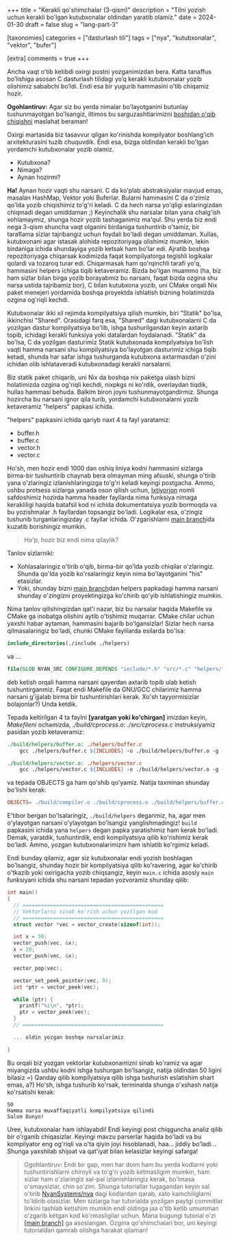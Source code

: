 +++
title = "Kerakli qo'shimchalar (3-qism)"
description = "Tilni yozish uchun kerakli bo'lgan kutubxonalar oldindan yaratib olamiz."
date = 2024-01-30
draft = false
slug = "lang-part-3"

[taxonomies]
categories = ["dasturlash tili"]
tags = ["nya", "kutubxonalar", "vektor", "bufer"]

[extra]
comments = true
+++

Ancha vaqt o’tib ketibdi oxirgi postni yozganimizdan bera. Katta tanaffus bo’lishiga asosan C dasturlash tilidagi yo’q kerakli kutubxonalar yozib olishimiz sababchi bo’ldi. Endi esa bir yugurib hammasini o’tib chiqamiz hozir.

**Ogohlantiruv:** Agar siz bu yerda nimalar bo'layotganini butunlay tushunmayotgan bo'lsangiz, iltimos bu sarguzashtlarimizni [boshidan o'qib chiqishni](/lang-part-1) maslahat beraman!

Oxirgi martasida biz tasavvur qilgan ko'rinishda kompilyator boshlang'ich arxitekturasini tuzib chuquvdik. Endi esa, bizga oldindan kerakli bo'lgan yordamchi kutubxonalar yozib olamiz. 

- Kutubxona? 
- Nimaga? 
- Aynan hozirmi?

**Ha!** Aynan hozir vaqti shu narsani. C da ko'plab abstraksiyalar mavjud emas, masalan HashMap, Vektor yoki Buferlar. Bularni hammasini C da o'zimiz qo'lda yozib chiqishimiz to'g'ri keladi. C da hech narsa yo'qligi eslaringizdan chiqmadi degan umiddaman ;) Keyinchalik shu narsalar bilan yana chalg'ish xohlamaymiz, shunga hozir yozib tashaganimiz ma'qul. Shu yerda biz endi nega 3-qism shuncha vaqt olganini birdaniga tushuntirib o'tamiz, bir taraflama sizlar tajribangiz uchun foydali bo'ladi degan umiddaman. Xullas, kutubxonani agar istasak alohida repozitoriyaga olishimiz mumkin, lekin birdaniga ichida shundayiga yozib ketsak ham bo'lar edi. Ajratib boshqa repozitoriyaga chiqarsak kodimizda faqat kompilyatorga tegishli logikalar qolardi va tozaroq turar edi. Chiqarmasak ham qo'rqinchli tarafi yo'q, hammasini helpers ichiga tiqib ketaveramiz. Bizda bo'lgan muammo (ha, biz ham sizlar bilan birga yozib borayabmiz bu narsani, faqat bizda ozgina shu narsa ustida tajribamiz bor), C bilan kutubxona yozib, uni CMake orqali Nix paket menejeri yordamida boshqa proyektda ishlatish bizning holatimizda ozgina og'riqli kechdi. 

Kutubxonalar ikki xil rejimda kompilyatsiya qilish mumkin, biri "Statik" bo'lsa, ikkinchisi "Shared". Orasidagi farq esa, "Shared" dagi kutubxonalarni C da yozilgan dastur kompilyatsiya bo'lib, ishga tushurilgandan keyin axtarib topib, ichidagi kerakli funksiya yoki datalardan foydalanadi. "Statik" da bo'lsa, C da yozilgan dasturimiz Statik kutubxonada kompilyatsiya bo'lish vaqti hamma narsani shu kompilyatsiya bo'layotgan dasturimiz ichiga tiqib ketadi, shunda har safar ishga tushurganda kutubxona axtarmasdan o'zini ichidan olib ishlataveradi kutubxonadagi kerakli narsalarni.

Biz statik paket chiqarib, uni Nix da boshqa nix paketga ulash bizni holatimizda ozgina og'riqli kechdi, nixpkgs ni ko'rdik, overlaydan tiqdik, hullas hammasi behuda. Balkim biron joyni tushunmayotgandirmiz. Shunga hozircha bu narsani ignor qila turib, yordamchi kutubxonalarni yozib ketaveramiz "helpers" papkasi ichida.

"helpers" papkasini ichida qariyb naxt 4 ta fayl yaratamiz:

- buffer.h
- buffer.c
- vector.h
- vector.c

Ho'sh, men hozir endi 1000 dan oshiq liniya kodni hammasini sizlarga birma-bir tushuntirib chaynab bera olmayman ming afsuski, shunga o'tirib yana o'zlaringiz izlanishlaringizga to'g'ri keladi keyingi postgacha. Ammo, ushbu protsess sizlarga yanada oson qilish uchun, [Ixtiyorjon](https://github.com/iabdukhoshimov) nomli safdoshimiz hozirda hamma header fayllarda nima funksiya nimaga kerakliligi haqida batafsil kod ni ichida dokumentatsiya yozib bormoqda va bu yozishmalar .h fayllardan topsangiz bo'ladi. Logikalar esa, o'zingiz tushunib turganlaringizday .c fayllar ichida. O'zgarishlarni [main branch](https://github.com/NyanSystems/nya)ida kuzatib borishingiz mumkin.  

> Ho'p, hozir biz endi nima qilaylik? 

Tanlov sizlarniki: 

- Xohlasalaringiz o'tirib o'qib, birma-bir qo'lda yozib chiqilar o'zlaringiz. Shunda qo'lda yozib ko'rsalaringiz keyin nima bo'layotganini "his" etasizlar.
- Yoki, shunday bizni [main branch](https://github.com/NyanSystems/nya)dan helpers papkadagi hamma narsani shunday o'zingizni proyektingizga ko'chirib qo'yib ishlatishingiz mumkin.

Nima tanlov qilishingizdan qat'i nazar, biz bu narsalar haqida Makefile va CMake ga inobatga olishini aytib o'tishimiz muqarrar. CMake chilar uchun yaxshi habar aytaman, hammasini bajarib bo'lgansizlar! Sizlar hech narsa qilmasalaringiz bo'ladi, chunki CMake faylilarda esilarda bo'lsa:

```cmake
include_directories(./include ./helpers)
```

va ...

```cmake
file(GLOB NYAN_SRC CONFIGURE_DEPENDS "include/*.h" "src/*.c" "helpers/*.c" "helpers/*.h")
```

deb ketish orqali hamma narsani qayerdan axtarib topib ulab ketish tushuntirganmiz. Faqat endi Makefile da GNU/GCC chilarimiz hamma narsani g'ijjalab birma bir tushuntirishlari kerak. Xo'sh tayyormisizlar bolajonlar?) Unda ketdik.

Tepada keltirilgan 4 ta faylni **[yaratgan yoki ko'chirgan]** imizdan keyin, *Makefileni* ochamizda, *./build/cprocess.o: ./src/cprocess.c* instruksiyamiz pasidan yozib ketaveramiz:

```makefile
./build/helpers/buffer.o: ./helpers/buffer.c
	gcc ./helpers/buffer.c ${INCLUDES} -o ./build/helpers/buffer.o -g -c

./build/helpers/vector.o: ./helpers/vector.c
	gcc ./helpers/vector.c ${INCLUDES} -o ./build/helpers/vector.o -g -c
```

va tepada OBJECTS ga ham qo'shib qo'yamiz. Natija taxminan shunday bo'lishi kerak:

```makefile
OBJECTS= ./build/compiler.o ./build/cprocess.o ./build/helpers/buffer.o ./build/helpers/vector.o
```

E'tibor bergan bo'lsalaringiz, `./build/helpers` deganmiz, ha, agar men o'ylayotgan narsani o'ylayotgan bo'lsangiz yanglishmadingiz! `build` papkasini ichida yana `helpers` degan papka yaratishimiz ham kerak bo'ladi. Demak, yaratdik, tushuntirdik, endi kompilyatsiya qilib ko'rishimiz kerak bo'ladi. Ammo, yozgan kutubxonalarimizni ham ishlatib ko'rgimiz keladi.

Endi bunday qilamiz, agar siz kutubxonalar endi yozish boshlagan bo'lsangiz, shunday hozir bir kompilyatsiya qilib ko'ravering, agar ko'chirib o'tkazib yoki oxirigacha yozib chiqsangiz, keyin `main.c` ichida asosiy `main` funksiyani ichida shu narsani tepadan yozvoramiz shunday qilib: 

```c
int main()
{
  // ==============================================
  // Vektorlarni sinab ko'rish uchun yozilgan kod
  // ==============================================
  struct vector *vec = vector_create(sizeof(int));

  int x = 50;
  vector_push(vec, &x);
  x = 20;
  vector_push(vec, &x);

  vector_pop(vec);

  vector_set_peek_pointer(vec, 0);
  int *ptr = vector_peek(vec);

  while (ptr) {
    printf("%i\n", *ptr);
    ptr = vector_peek(vec);
  }
  // ==============================================

  ... oldin yozgan boshqa narsalarimiz

}
```

Bu orqali biz yozgan vektorlar kutubxonamizni sinab ko'ramiz va agar miyangizda ushbu kodni ishga tushurgan bo'lsangiz, natija oldindan 50 ligini bilasiz =) Qanday qilib kompilyatsiya qilib ishga tushurish eslatishim shart emas, a?) Ho'sh, ishga tushurib ko'rsak, terminalda shunga o'xshash natija ko'rsatishi kerak:

```
50
Hamma narsa muvaffaqiyatli kompilyatsiya qilindi
Salom Dunyo!
```

Uree, kutubxonalar ham ishlayabdi! Endi keyingi post chiqguncha analiz qilib bir o'rganib chiqasizlar. Keyingi mavzu parserlar haqida bo'ladi va bu kompilyator eng og'riqli va o'ta qiyin joyi hisoblanadi, haa... jiddiy bo'ladi... Shunga yaxshilab shijoat va qat'iyat bilan kelasizlar keyingi safarga!

> Ogohlantiruv: Endi bir gap, men har doim ham bu yerda kodlarni yoki tushuntirishlarni chiroyli va to'g'ri yozib ketmasligim mumkin, ham sizlar ham o'zlaringiz sal-pal izlanishlaringiz kerak, bo'lmasa o'smaysizlar, chin so'zim. Shunga tutoriallar tugagandan keyin sal o'tirib [NyanSystems/nya](https://github.com/NyanSystems/nya) dagi kodlardan qarab, xato kamchiliglarni to'ldirib olasizlar. Men sizlarga har tutorialda yozilgan paytgi commitlar linkini tashlab ketishim mumkin endi oldinga jaa o'tib ketib  umumman o'zgarib ketgan kod ko'rmasligilar uchun. Mana bugungi tutorial o'zi [[main branch]](https://github.com/NyanSystems/nya) ga asoslangan. Ozgina qo'shimchalari bor, uni keyingi tutorialdan qamrab olishga harakat qilaman!